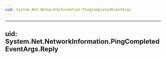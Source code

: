 ```yaml
---
uid: System.Net.NetworkInformation.PingCompletedEventArgs
---
```


---
uid: System.Net.NetworkInformation.PingCompletedEventArgs.Reply
---
